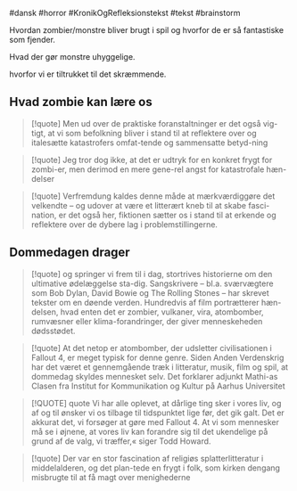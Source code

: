 #dansk #horror #KronikOgRefleksionstekst #tekst #brainstorm

Hvordan zombier/monstre bliver brugt i spil og hvorfor de er så fantastiske som fjender.

Hvad der gør monstre uhyggelige. 

hvorfor vi er tiltrukket til det skræmmende.


## Hvad zombie kan lære os
>[!quote]
>Men ud over de praktiske foranstaltninger er det også vig-tigt, at vi som befolkning bliver i stand til at reflektere over og italesætte katastrofers omfat-tende og sammensatte betyd-ning

>[!quote]
>Jeg tror dog ikke, at det er udtryk for en konkret frygt for zombi-er, men derimod en mere gene-rel angst for katastrofale hæn-delser

>[!quote]
>Verfremdung kaldes denne måde at mærkværdiggøre det velkendte – og udover at være et litterært kneb til at skabe fasci-nation, er det også her, fiktionen sætter os i stand til at erkende og reflektere over de dybere lag i problemstillingerne.

## Dommedagen drager
>[!quote]
>og springer vi frem til i dag, stortrives historierne om den ultimative ødelæggelse sta-dig. Sangskrivere – bl.a. sværvægtere som Bob Dylan, David Bowie og The Rolling Stones – har skrevet tekster om en døende verden. Hundredvis af film portrætterer hæn-delsen, hvad enten det er zombier, vulkaner, vira, atombomber, rumvæsner eller klima-forandringer, der giver menneskeheden dødsstødet.

>[!quote]
>At det netop er atombomber, der udsletter civilisationen i Fallout 4, er meget typisk for denne genre. Siden Anden Verdenskrig har det været et gennemgående træk i litteratur, musik, film og spil, at dommedag skyldes mennesket selv. Det forklarer adjunkt Mathi-as Clasen fra Institut for Kommunikation og Kultur på Aarhus Universitet

> [!QUOTE] quote
> Vi har alle oplevet, at dårlige ting sker i vores liv, og af og til ønsker vi os tilbage til tidspunktet lige før, det gik galt. Det er akkurat det, vi forsøger at gøre med Fallout 4. At vi som mennesker må se i øjnene, at vores liv kan forandre sig til det ukendelige på grund af de valg, vi træffer,« siger Todd Howard.

>[!quote]
>Der var en stor fascination af religiøs splatterlitteratur i middelalderen, og det plan-tede en frygt i folk, som kirken dengang misbrugte til at få magt over menighederne

